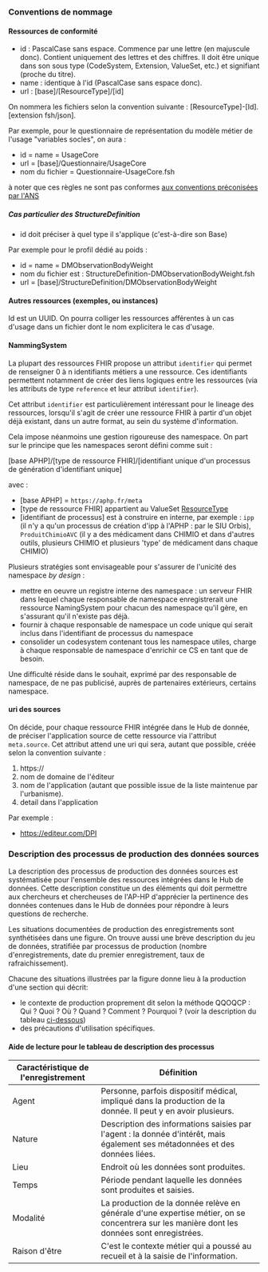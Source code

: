 
### Conventions de nommage

#### Ressources de conformité
- id : PascalCase sans espace. Commence par une lettre (en majuscule donc). Contient uniquement des lettres et des chiffres. Il doit être unique dans son sous type (CodeSystem, Extension, ValueSet, etc.) et signifiant (proche du titre). 
- name : identique à l'id (PascalCase sans espace donc).
- url : [base]/[ResourceType]/[id] 

On nommera les fichiers selon la convention suivante : [ResourceType]-[Id].[extension fsh/json].

Par exemple, pour le questionnaire de représentation du modèle métier de l'usage "variables socles", on aura : 
-	id = name = UsageCore
-	url = [base]/Questionnaire/UsageCore
-	nom du fichier = Questionnaire-UsageCore.fsh

à noter que ces règles ne sont pas conformes [aux conventions préconisées par l'ANS](https://interop.esante.gouv.fr/ig/documentation/bonnes_pratiques_modeler.html#r%C3%A8gles-de-nommage-des-ressources-de-conformit%C3%A9)

##### Cas particulier des StructureDefinition

- id doit préciser à quel type il s'applique (c'est-à-dire son Base)

Par exemple pour le profil dédié au poids : 
-	id = name = DMObservationBodyWeight
-	nom du fichier est : StructureDefinition-DMObservationBodyWeight.fsh
-	url = [base]/StructureDefinition/DMObservationBodyWeight

#### Autres ressources (exemples, ou instances)
Id est un UUID. 
On pourra colliger les ressources afférentes à un cas d'usage dans un fichier dont le nom explicitera le cas d'usage. 

#### NammingSystem

La plupart des ressources FHIR propose un attribut `identifier` qui permet de renseigner 0 à n identifiants métiers a une ressource. Ces identifiants permettent notamment de créer des liens logiques entre les ressources (via les attributs de type `reference` et leur attribut `identifier`). 

Cet attribut `identifier` est particulièrement intéressant pour le lineage des ressources, lorsqu'il s'agit de créer une ressource FHIR à partir d'un objet déjà existant, dans un autre format, au sein du système d'information. 

Cela impose néanmoins une gestion rigoureuse des namespace. On part sur le principe que les namespaces seront défini comme suit : 

[base APHP]/[type de ressource FHIR]/[identifiant unique d'un processus de génération d'identifiant unique]

avec : 
- [base APHP] = `https://aphp.fr/meta`
- [type de ressource FHIR] appartient au ValueSet [ResourceType](http://hl7.org/fhir/ValueSet/resource-types)
- [identifiant de processus] est à construire en interne, par exemple : `ipp` (il n'y a qu'un processus de création d'ipp à l'APHP : par le SIU Orbis), `ProduitChimioAVC` (il y a des médicament dans CHIMIO et dans d'autres outils, plusieurs CHIMIO et plusieurs 'type' de médicament dans chaque CHIMIO)

Plusieurs stratégies sont envisageable pour s'assurer de l'unicité des namespace _by design_ :
- mettre en oeuvre un registre interne des namespace : un serveur FHIR dans lequel chaque responsable de namespace enregistrerait une ressource NamingSystem pour chacun des namespace qu'il gère, en s'assurant qu'il n'existe pas déjà. 
- fournir à chaque responsable de namespace un code unique qui serait inclus dans l'identifiant de processus du namespace
- consolider un codesystem contenant tous les namespace utiles, charge à chaque responsable de namespace d'enrichir ce CS en tant que de besoin. 

Une difficulté réside dans le souhait, exprimé par des responsable de namespace, de ne pas publicisé, auprès de partenaires extérieurs, certains namespace. 

#### uri des sources
On décide, pour chaque ressource FHIR intégrée dans le Hub de donnée, de préciser l'application source de cette ressource via l'attribut `meta.source`. Cet attribut attend une uri qui sera, autant que possible, créée selon la convention suivante :
1. https://
2. nom de domaine de l'éditeur
3. nom de l'application (autant que possible issue de la liste maintenue par l'urbanisme).
4. detail dans l'application

Par exemple :
- https://editeur.com/DPI

### Description des processus de production des données sources
La description des processus de production des données sources est systématisée pour l'ensemble des ressources intégrées dans le Hub de données. 
Cette description constitue un des éléments qui doit permettre aux chercheurs et chercheuses de l'AP-HP d'apprécier la pertinence des données contenues dans le Hub de données pour répondre à leurs questions de recherche. 

Les situations documentées de production des enregistrements sont synthétisées dans une figure.
On trouve aussi une brève description du jeu de données, stratifiée par processus de production (nombre d'enregistrements, date du premier enregistrement, taux de rafraichissement).

Chacune des situations illustrées par la figure donne lieu à la production d'une section qui décrit: 
- le contexte de production proprement dit selon la méthode QQOQCP : Qui ? Quoi ? Où ? Quand ? Comment ? Pourquoi ? (voir la description du tableau [ci-dessous](#aide-de-lecture-pour-le-tableau-de-description-des-processus))
- des précautions d'utilisation spécifiques.

#### Aide de lecture pour le tableau de description des processus

| Caractéristique de l'enregistrement | Définition                                                                                                                                  |
|-------------------------------------|---------------------------------------------------------------------------------------------------------------------------------------------|
| Agent                               | Personne, parfois dispositif médical, impliqué dans la production de la donnée. Il peut y en avoir plusieurs.                               |
| Nature                              | Description des informations saisies par l'agent : la donnée d'intérêt, mais également ses métadonnées et des données liées.                |
| Lieu                                | Endroit où les données sont produites.                                                                                                      |
| Temps                               | Période pendant laquelle les données sont produites et saisies.                                                                             |
| Modalité                            | La production de la donnée relève en générale d'une expertise métier, on se concentrera sur les manière dont les données sont enregistrées. |
| Raison d'être                       | C'est le contexte métier qui a poussé au recueil et à la saisie de l'information.                           